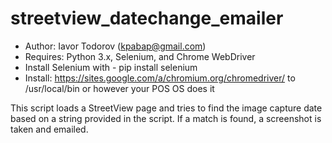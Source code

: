 # streetview_datechange_emailer

- Author: Iavor Todorov (kpabap@gmail.com)
- Requires: Python 3.x, Selenium, and Chrome WebDriver
- Install Selenium with - pip install selenium
- Install: https://sites.google.com/a/chromium.org/chromedriver/ to /usr/local/bin or however your POS OS does it

This script loads a StreetView page and tries to find the image capture date based on a string provided in the script. 
If a match is found, a screenshot is taken and emailed.
